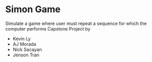 # Simon Game
Simulate a game where user must repeat a sequence for which the computer performs 
Capstone Project by
- Kevin Ly
- AJ Morada
- Nick Sacayan
- Jenson Tran

